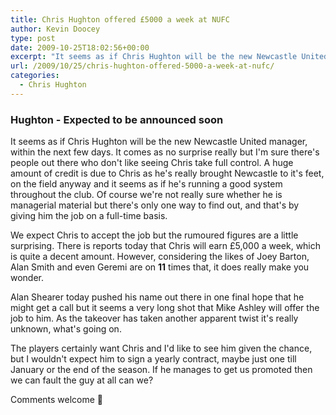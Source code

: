```yaml
---
title: Chris Hughton offered £5000 a week at NUFC
author: Kevin Doocey
type: post
date: 2009-10-25T18:02:56+00:00
excerpt: "It seems as if Chris Hughton will be the new Newcastle United manager, within the next.. "
url: /2009/10/25/chris-hughton-offered-5000-a-week-at-nufc/
categories:
  - Chris Hughton
---
```


### Hughton - Expected to be announced soon

It seems as if Chris Hughton will be the new Newcastle United manager, within the next few days. It comes as no surprise really but I'm sure there's people out there who don't like seeing Chris take full control. A huge amount of credit is due to Chris as he's really brought Newcastle to it's feet, on the field anyway and it seems as if he's running a good system throughout the club. Of course we're not really sure whether he is managerial material but there's only one way to find out, and that's by giving him the job on a full-time basis.

We expect Chris to accept the job but the rumoured figures are a little surprising. There is reports today that Chris will earn £5,000 a week, which is quite a decent amount. However, considering the likes of Joey Barton, Alan Smith and even Geremi are on **11** times that, it does really make you wonder.

Alan Shearer today pushed his name out there in one final hope that he might get a call but it seems a very long shot that Mike Ashley will offer the job to him. As the takeover has taken another apparent twist it's really unknown, what's going on.

The players certainly want Chris and I'd like to see him given the chance, but I wouldn't expect him to sign a yearly contract, maybe just one till January or the end of the season. If he manages to get us promoted then we can fault the guy at all can we?

Comments welcome 🙂
